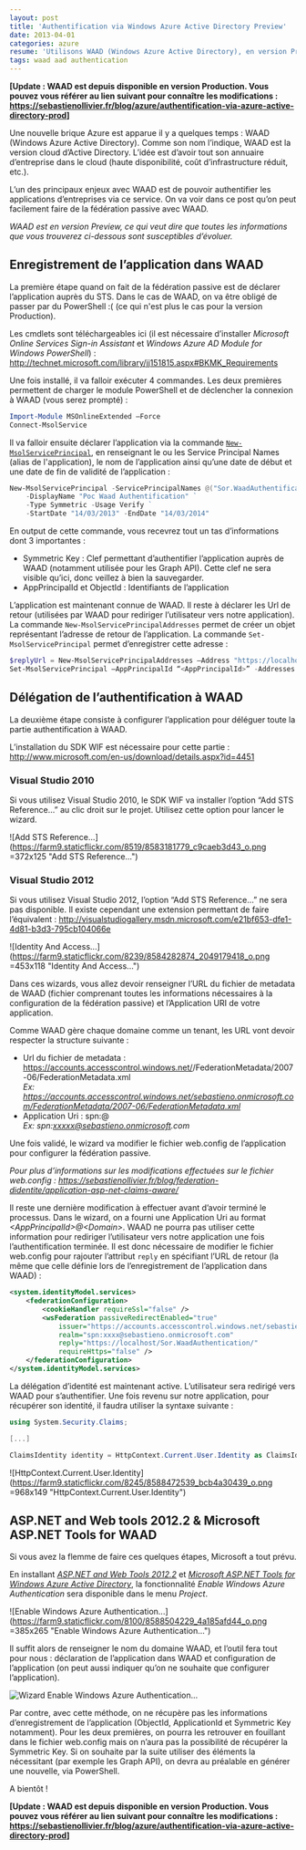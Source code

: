 ```yaml
---
layout: post
title: 'Authentification via Windows Azure Active Directory Preview'
date: 2013-04-01
categories: azure
resume: 'Utilisons WAAD (Windows Azure Active Directory), en version Preview, pour sécuriser nos applications d''entreprises en déléguant l''authentification.'
tags: waad aad authentication
---
```

**[Update : WAAD est depuis disponible en version Production. Vous pouvez vous référer au lien suivant pour connaître les modifications : <a href="https://sebastienollivier.fr/blog/azure/authentification-via-azure-active-directory-prod" target="_blank">https://sebastienollivier.fr/blog/azure/authentification-via-azure-active-directory-prod</a>]**

Une nouvelle brique Azure est apparue il y a quelques temps : WAAD (Windows Azure Active Directory). Comme son nom l’indique, WAAD est la version cloud d’Active Directory. L’idée est d’avoir tout son annuaire d’entreprise dans le cloud (haute disponibilité, coût d’infrastructure réduit, etc.).

L’un des principaux enjeux avec WAAD est de pouvoir authentifier les applications d’entreprises via ce service. On va voir dans ce post qu’on peut facilement faire de la fédération passive avec WAAD.

_WAAD est en version Preview, ce qui veut dire que toutes les informations que vous trouverez ci-dessous sont susceptibles d’évoluer._

## Enregistrement de l’application dans WAAD

La première étape quand on fait de la fédération passive est de déclarer l’application auprès du STS. Dans le cas de WAAD, on va être obligé de passer par du PowerShell :( (ce qui n'est plus le cas pour la version Production).

Les cmdlets sont téléchargeables ici (il est nécessaire d’installer _Microsoft Online Services Sign-in Assistant_ et _Windows Azure AD Module for Windows PowerShell_) :<br /><a href="http://technet.microsoft.com/library/jj151815.aspx#BKMK_Requirements" target="_blank">http://technet.microsoft.com/library/jj151815.aspx#BKMK_Requirements</a>

Une fois installé, il va falloir exécuter 4 commandes. Les deux premières permettent de charger le module PowerShell et de déclencher la connexion à WAAD (vous serez prompté) :

```powershell
Import-Module MSOnlineExtended –Force
Connect-MsolService
```

Il va falloir ensuite déclarer l’application via la commande <a href="http://technet.microsoft.com/en-us/library/dn194119.aspx" target="_blank">`New-MsolServicePrincipal`</a>, en renseignant le ou les Service Principal Names (alias de l'application), le nom de l’application ainsi qu’une date de début et une date de fin de validité de l’application :

```powershell
New-MsolServicePrincipal -ServicePrincipalNames @("Sor.WaadAuthentificationWebSite") `
    -DisplayName "Poc Waad Authentification" ` 
    -Type Symmetric -Usage Verify ` 
    -StartDate "14/03/2013" -EndDate "14/03/2014"
```

En output de cette commande, vous recevrez tout un tas d’informations dont 3 importantes :
* Symmetric Key : Clef permettant d’authentifier l’application auprès de WAAD (notamment utilisée pour les Graph API). Cette clef ne sera visible qu’ici, donc veillez à bien la sauvegarder.
* AppPrincipalId et ObjectId : Identifiants de l’application

L’application est maintenant connue de WAAD. Il reste à déclarer les Url de retour (utilisées par WAAD pour rediriger l’utilisateur vers notre application). La commande `New-MsolServicePrincipalAddresses` permet de créer un objet représentant l’adresse de retour de l’application. La commande `Set-MsolServicePrincipal` permet d’enregistrer cette adresse :

```powershell
$replyUrl = New-MsolServicePrincipalAddresses –Address "https://localhost/Sor.WaadAuthentificationWebSite"
Set-MsolServicePrincipal –AppPrincipalId “<AppPrincipalId>” -Addresses $replyUrl
```

## Délégation de l’authentification à WAAD

La deuxième étape consiste à configurer l’application pour déléguer toute la partie authentification à WAAD.

L’installation du SDK WIF est nécessaire pour cette partie : <a href="http://www.microsoft.com/en-us/download/details.aspx?id=4451" target="_blank">http://www.microsoft.com/en-us/download/details.aspx?id=4451</a>

### Visual Studio 2010

Si vous utilisez Visual Studio 2010, le SDK WIF va installer l’option “Add STS Reference…” au clic droit sur le projet. Utilisez cette option pour lancer le wizard.

![Add STS Reference...](https://farm9.staticflickr.com/8519/8583181779_c9caeb3d43_o.png =372x125 "Add STS Reference...")

### Visual Studio 2012

Si vous utilisez Visual Studio 2012, l’option “Add STS Reference…” ne sera pas disponible. Il existe cependant une extension permettant de faire l’équivalent : <a href="http://visualstudiogallery.msdn.microsoft.com/e21bf653-dfe1-4d81-b3d3-795cb104066e" target="_blank">http://visualstudiogallery.msdn.microsoft.com/e21bf653-dfe1-4d81-b3d3-795cb104066e</a>

![Identity And Access...](https://farm9.staticflickr.com/8239/8584282874_2049179418_o.png =453x118 "Identity And Access...")

Dans ces wizards, vous allez devoir renseigner l’URL du fichier de metadata de WAAD (fichier comprenant toutes les informations nécessaires à la configuration de la fédération passive) et l’Application URI de votre application.

Comme WAAD gère chaque domaine comme un tenant, les URL vont devoir respecter la structure suivante :
* Url du fichier de metadata : https://accounts.accesscontrol.windows.net/<Domain>/FederationMetadata/2007-06/FederationMetadata.xml<br />_Ex: <a href="https://accounts.accesscontrol.windows.net/sebastieno.onmicrosoft.com/FederationMetadata/2007-06/FederationMetadata.xml" target="_blank">https://accounts.accesscontrol.windows.net/sebastieno.onmicrosoft.com/FederationMetadata/2007-06/FederationMetadata.xml</a>_
* Application Uri : spn:<AppPrincipalId>@<Domain><br />_Ex: spn:xxxxx@sebastieno.onmicrosoft.com_

Une fois validé, le wizard va modifier le fichier web.config de l’application pour configurer la fédération passive.

_Pour plus d’informations sur les modifications effectuées sur le fichier web.config : <a href="https://sebastienollivier.fr/blog/federation-didentite/application-asp-net-claims-aware/" target="_blank">https://sebastienollivier.fr/blog/federation-didentite/application-asp-net-claims-aware/</a>_

Il reste une dernière modification à effectuer avant d’avoir terminé le processus. Dans le wizard, on a fourni une Application Uri au format _&lt;AppPrincipalId&gt;@&lt;Domain&gt;_. WAAD ne pourra pas utiliser cette information pour rediriger l’utilisateur vers notre application une fois l’authentification terminée. Il est donc nécessaire de modifier le fichier web.config pour rajouter l’attribut `reply` en spécifiant l’URL de retour (la même que celle définie lors de l’enregistrement de l’application dans WAAD) :

```xml
<system.identityModel.services>
    <federationConfiguration>
        <cookieHandler requireSsl="false" />
        <wsFederation passiveRedirectEnabled="true" 
            issuer="https://accounts.accesscontrol.windows.net/sebastieno.onmicrosoft.com/v2/wsfederation"
            realm="spn:xxxx@sebastieno.onmicrosoft.com" 
            reply="https://localhost/Sor.WaadAuthentication/"
            requireHttps="false" />
    </federationConfiguration>
</system.identityModel.services>
```

La délégation d’identité est maintenant active. L’utilisateur sera redirigé vers WAAD pour s’authentifier. Une fois revenu sur notre application, pour récupérer son identité, il faudra utiliser la syntaxe suivante :

```csharp
using System.Security.Claims;

[...]

ClaimsIdentity identity = HttpContext.Current.User.Identity as ClaimsIdentity
```

![HttpContext.Current.User.Identity](https://farm9.staticflickr.com/8245/8588472539_bcb4a30439_o.png =968x149 "HttpContext.Current.User.Identity")

## ASP.NET and Web tools 2012.2 & Microsoft ASP.NET Tools for WAAD

Si vous avez la flemme de faire ces quelques étapes, Microsoft a tout prévu.

En installant _<a href="http://go.microsoft.com/fwlink/?LinkID=275131" target="_blank">ASP.NET and Web Tools 2012.2</a>_ et _<a href="http://go.microsoft.com/fwlink/?LinkID=282306" target="_blank">Microsoft ASP.NET Tools for Windows Azure Active Directory</a>_, la fonctionnalité _Enable Windows Azure Authentication_ sera disponible dans le menu _Project_.

![Enable Windows Azure Authentication...](https://farm9.staticflickr.com/8100/8588504229_4a185afd44_o.png =385x265 "Enable Windows Azure Authentication...")

Il suffit alors de renseigner le nom du domaine WAAD, et l’outil fera tout pour nous : déclaration de l’application dans WAAD et configuration de l’application (on peut aussi indiquer qu’on ne souhaite que configurer l’application).

![Wizard Enable Windows Azure Authentication...](https://farm9.staticflickr.com/8231/8589667332_e8b85c0b74_o.png "Wizard Enable Windows Azure Authentication...")

Par contre, avec cette méthode, on ne récupère pas les informations d’enregistrement de l’application (ObjectId, ApplicationId et Symmetric Key notamment). Pour les deux premières, on pourra les retrouver en fouillant dans le fichier web.config mais on n’aura pas la possibilité de récupérer la Symmetric Key. Si on souhaite par la suite utiliser des éléments la nécessitant (par exemple les Graph API), on devra au préalable en générer une nouvelle, via PowerShell.

A bientôt !

**[Update : WAAD est depuis disponible en version Production. Vous pouvez vous référer au lien suivant pour connaître les modifications : <a href="https://sebastienollivier.fr/blog/azure/authentification-via-azure-active-directory-prod" target="_blank">https://sebastienollivier.fr/blog/azure/authentification-via-azure-active-directory-prod</a>]**


